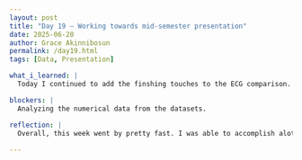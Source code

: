 ```yaml
---
layout: post
title: "Day 19 – Working towards mid-semester presentation"
date: 2025-06-20
author: Grace Akinnibosun
permalink: /day19.html
tags: [Data, Presentation]

what_i_learned: |
  Today I continued to add the finshing touches to the ECG comparison. Next, I worked with my team to complete the weekly Powerpoint presenation, we are assigned each friday. I then, started to tag team the dataset with group, we each divided the data, my task was to ensure accuracy in numerical data and report data anaylsis. Lastly, we started to breafly discuss what we will be presenting in next week friday mid-semster symposium.

blockers: |
  Analyzing the numerical data from the datasets.

reflection: |
  Overall, this week went by pretty fast. I was able to accomplish alot this week from denoicing the images to completing the methodology.My team and I each got to a good standpoint in our project. I am starting to understand Python more and become intermediate using Overleaf. Next week my team and I, we will put a pause in our research and discuss how we will go about presenting the research we each have worked on so far for the mid-semester symposium.
 
---
```

